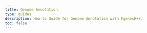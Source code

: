 ```yaml
---
title: Genome Annotation
type: guides
description: How-to Guide for Genome Annotation with FgenesH++.
toc: false
---
```

